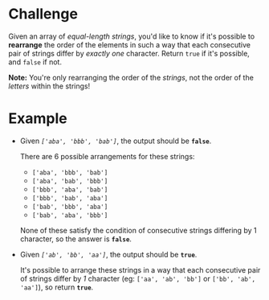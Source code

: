 # Challenge
Given an array of *equal-length strings*, you'd like to know if it's possible to **rearrange** the order of the elements in such a way that each consecutive pair of strings differ by *exactly one* character.
Return `true` if it's possible, and `false` if not.

**Note:** You're only rearranging the order of the *strings*, not the order of the *letters* within the strings!

# Example
- Given *`['aba', 'bbb', 'bab']`*, the output should be **`false`**.

	There are 6 possible arrangements for these strings:
	- `['aba', 'bbb', 'bab']`
	- `['aba', 'bab', 'bbb']`
	- `['bbb', 'aba', 'bab']`
	- `['bbb', 'bab', 'aba']`
	- `['bab', 'bbb', 'aba']`
	- `['bab', 'aba', 'bbb']`

	None of these satisfy the condition of consecutive strings differing by 1 character, so the answer is **`false`**.

- Given *`['ab', 'bb', 'aa']`*, the output should be **`true`**.

	It's possible to arrange these strings in a way that each consecutive pair of strings differ by *1* character (eg: `['aa', 'ab', 'bb']` or `['bb', 'ab', 'aa']`), so return **`true`**.

